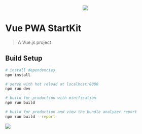 
<div style="text-align: center;">
    <img src="https://i.imgur.com/un47rMS.png" />
</div>

# Vue PWA StartKit

> A Vue.js project

## Build Setup

``` bash
# install dependencies
npm install

# serve with hot reload at localhost:8080
npm run dev

# build for production with minification
npm run build

# build for production and view the bundle analyzer report
npm run build --report
```

<img src="https://i.imgur.com/sBZmLg9.png" />
